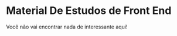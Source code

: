 <h1>Material De Estudos de Front End</h1>

<p>Você não vai encontrar nada de interessante aqui!</p>
